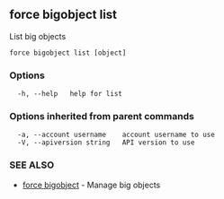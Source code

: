 ## force bigobject list

List big objects

```
force bigobject list [object]
```

### Options

```
  -h, --help   help for list
```

### Options inherited from parent commands

```
  -a, --account username    account username to use
  -V, --apiversion string   API version to use
```

### SEE ALSO

* [force bigobject](force_bigobject.md)	 - Manage big objects

